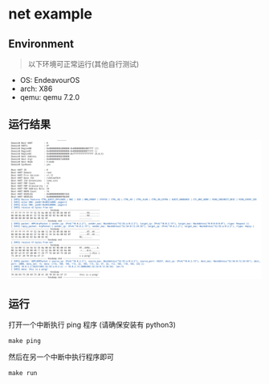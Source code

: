 # net example

## Environment

> 以下环境可正常运行(其他自行测试)

- OS: EndeavourOS
- arch: X86
- qemu: qemu 7.2.0

## 运行结果

![img.png](img.png)

## 运行

打开一个中断执行 ping 程序 (请确保安装有 python3)

```
make ping
```

然后在另一个中断中执行程序即可

```
make run
```